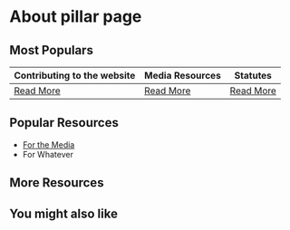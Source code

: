 # About pillar page

## Most Populars

| Contributing to the website | Media Resources | Statutes |
|----------|----------|----------|
| [Read More](level-1/about.md) | [Read More](level-1/media-resources.md) | [Read More](level-1/statutes.md) |

## Popular Resources

- [For the Media](level-1/for-media-resources.md)
- For Whatever

## More Resources

## You might also like
